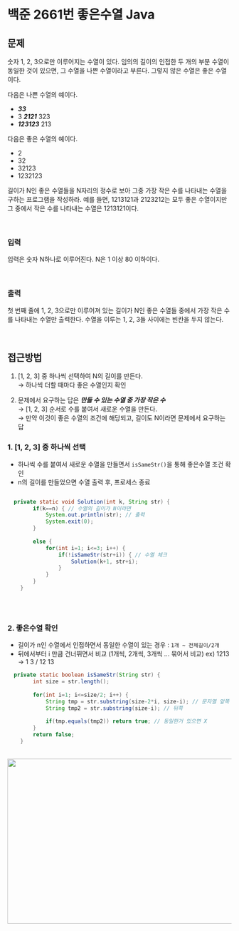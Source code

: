 # 백준 2661번 좋은수열 Java

## 문제
숫자 1, 2, 3으로만 이루어지는 수열이 있다. 임의의 길이의 인접한 두 개의 부분 수열이 동일한 것이 있으면, 그 수열을 나쁜 수열이라고 부른다. 그렇지 않은 수열은 좋은 수열이다.

다음은 나쁜 수열의 예이다.  
- **_33_**  
- 3 **_2121_** 323  
- **_123123_** 213    

다음은 좋은 수열의 예이다.

- 2  
- 32  
- 32123  
- 1232123  

길이가 N인 좋은 수열들을 N자리의 정수로 보아 그중 가장 작은 수를 나타내는 수열을 구하는 프로그램을 작성하라. 예를 들면, 1213121과 2123212는 모두 좋은 수열이지만 그 중에서 작은 수를 나타내는 수열은 1213121이다.

<br>

### 입력

입력은 숫자 N하나로 이루어진다. N은 1 이상 80 이하이다.


<br>

### 출력 
첫 번째 줄에 1, 2, 3으로만 이루어져 있는 길이가 N인 좋은 수열들 중에서 가장 작은 수를 나타내는 수열만 출력한다. 수열을 이루는 1, 2, 3들 사이에는 빈칸을 두지 않는다.
  
  
  
  
<br>
  
## 접근방법

1. [1, 2, 3] 중 하나씩 선택하여 N의 길이를 만든다.   
  → 하나씩 더할 때마다 좋은 수열인지 확인

2. 문제에서 요구하는 답은 **_만들 수 있는 수열 중 가장 작은 수_**  
  → [1, 2, 3] 순서로 수를 붙여서 새로운 수열을 만든다.  
  → 만약 이것이 좋은 수열의 조건에 해당되고, 길이도 N이라면 문제에서 요구하는 답


### 1. [1, 2, 3] 중 하나씩 선택
- 하나씩 수를 붙여서 새로운 수열을 만들면서 `isSameStr()`을 통해 좋은수열 조건 확인
- n의 길이를 만들었으면 수열 출력 후, 프로세스 종료  

```java

  private static void Solution(int k, String str) {
    	if(k==n) { // 수열의 길이가 N이라면
    		System.out.println(str); // 출력
    		System.exit(0);
    	}
    	
    	else {
        	for(int i=1; i<=3; i++) {
        		if(!isSameStr(str+i)) { // 수열 체크
        			Solution(k+1, str+i);    
        		}  		
        	}
    	}
    }
    
```

<br>

### 2. 좋은수열 확인
- 길이가 n인 수열에서 인접하면서 동일한 수열이 있는 경우 : `1개 ~ 전체길이/2개`
- 뒤에서부터 i 만큼 건너뛰면서 비교 (1개씩, 2개씩, 3개씩 ... 묶어서 비교)
  ex) 1213 → 1 3 / 12 13
  
```java
  private static boolean isSameStr(String str) {
    	int size = str.length();
    	
    	for(int i=1; i<=size/2; i++) {
        	String tmp = str.substring(size-2*i, size-i); // 문자열 앞쪽
        	String tmp2 = str.substring(size-i); // 뒤쪽
        	
        	if(tmp.equals(tmp2)) return true; // 동일한거 있으면 X
    	}
    	return false;
    }
```

<br>
<img src="https://user-images.githubusercontent.com/60910288/217841748-533a5632-d219-422c-aeaa-ef71f6da2377.jpg" width="600" height="370">
